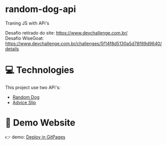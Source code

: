 # random-dog-api
Traning JS with APi's

Desafio retirado do site: https://www.devchallenge.com.br/ <br>
Desafio WiseGoat: https://www.devchallenge.com.br/challenges/5f14f8d5130a5d78f89d9640/details

# :computer: Technologies
This project use two APi's:

* [Random Dog](https://random.dog/woof.json)      
* [Advice Slip](https://api.adviceslip.com/advice)        

# :eyes: Demo Website
👉  demo: [Deploy in GitPages](https://henrique-roldao.github.io/random-dog-api/)
